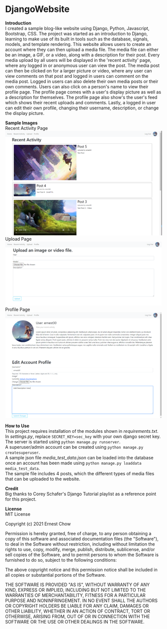 # DjangoWebsite

**Introduction**</br>
I created a sample blog-like website using Django, Python, Javascript, Bootstrap, CSS.
The project was started as an introduction to Django, learning to make use of its built in tools such as the database, signals, models, and template rendering.
This website allows users to create an account where they can then upload a media file. The media file can either be an image, a GIF, or a video, along with a description for their post. Every media upload by all users will be displayed in the 'recent activity' page, where any logged in or anonymous user can view the post. The media post can then be clicked on for a larger picture or video, where any user can view comments on that post and logged in users can comment on the media post. Logged in users can also delete their own media posts or their own comments. Users can also click on a person's name to view their profile page. The profile page comes with a user's display picture as well as a description for themselves. The profile page also show's the user's feed which shows their recent uploads and comments. Lastly, a logged in user can edit their own profile, changing their username, description, or change the display picture.

**Sample Images**</br>
Recent Activity Page
![Sample Images](https://github.com/ErnestC30/DjangoWebsite/blob/master/sample_images/sample.PNG)
Upload Page
![Sample Images](https://github.com/ErnestC30/DjangoWebsite/blob/master/sample_images/sample2.PNG)
Profile Page
![Sample Images](https://github.com/ErnestC30/DjangoWebsite/blob/master/sample_images/sample3.PNG)

**How to Use**</br>
This project requires installation of the modules shown in *requirements.txt*.</br>
In *settings.py*, replace `SECRET_KEY=sec_key` with your own django secret key.</br>
The server is started using `python manage.py runserver`.</br>
A superuser/admin account can be created using `python manage.py createsuperuser`.</br>
A sample json file *media_test_data.json* can be loaded into the database once an account has been made using `python manage.py loaddata media_test_data`.</br>
The sample file includes 4 posts, which the different types of media files that can be uploaded to the website.

**Credit**</br>
Big thanks to Corey Schafer's Django Tutorial playlist as a reference point for this project.

**License**<br>
MIT License

Copyright (c) 2021 Ernest Chow

Permission is hereby granted, free of charge, to any person obtaining a copy
of this software and associated documentation files (the "Software"), to deal
in the Software without restriction, including without limitation the rights
to use, copy, modify, merge, publish, distribute, sublicense, and/or sell
copies of the Software, and to permit persons to whom the Software is
furnished to do so, subject to the following conditions:

The above copyright notice and this permission notice shall be included in all
copies or substantial portions of the Software.

THE SOFTWARE IS PROVIDED "AS IS", WITHOUT WARRANTY OF ANY KIND, EXPRESS OR
IMPLIED, INCLUDING BUT NOT LIMITED TO THE WARRANTIES OF MERCHANTABILITY,
FITNESS FOR A PARTICULAR PURPOSE AND NONINFRINGEMENT. IN NO EVENT SHALL THE
AUTHORS OR COPYRIGHT HOLDERS BE LIABLE FOR ANY CLAIM, DAMAGES OR OTHER
LIABILITY, WHETHER IN AN ACTION OF CONTRACT, TORT OR OTHERWISE, ARISING FROM,
OUT OF OR IN CONNECTION WITH THE SOFTWARE OR THE USE OR OTHER DEALINGS IN THE
SOFTWARE.
